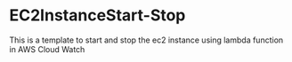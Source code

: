 # EC2InstanceStart-Stop
This is a template to start and stop the ec2 instance using lambda function in AWS Cloud Watch
